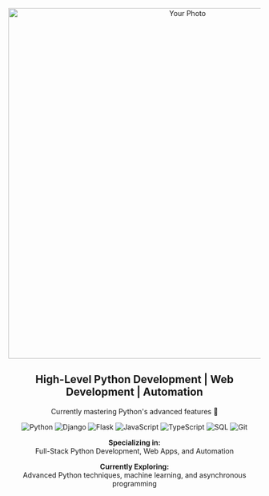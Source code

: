 <p align="center">
  <img src="https://i.imgur.com/3eSQV7J.jpeg" alt="Your Photo" width="700">
</p>

<h2 align="center">High-Level Python Development | Web Development | Automation</h2>

<p align="center">
  Currently mastering Python's advanced features 🐍
</p>

<p align="center">
  <img src="https://img.shields.io/badge/-Python-3776AB?style=for-the-badge&logo=python&logoColor=white" alt="Python">
  <img src="https://img.shields.io/badge/-Django-092E20?style=for-the-badge&logo=django&logoColor=white" alt="Django">
  <img src="https://img.shields.io/badge/-Flask-000000?style=for-the-badge&logo=flask&logoColor=white" alt="Flask">
  <img src="https://img.shields.io/badge/-JavaScript-090909?style=for-the-badge&logo=JavaScript&logoColor=E9D54D" alt="JavaScript">
  <img src="https://img.shields.io/badge/-TypeScript-007ACC?style=for-the-badge&logo=typescript&logoColor=white" alt="TypeScript">
  <img src="https://img.shields.io/badge/-SQL-003B57?style=for-the-badge&logo=postgresql&logoColor=white" alt="SQL">
  <img src="https://img.shields.io/badge/-Git-000000?style=for-the-badge&logo=git&logoColor=white" alt="Git">
</p>

<p align="center">
  <strong>Specializing in:</strong><br>
  Full-Stack Python Development, Web Apps, and Automation
</p>

<p align="center">
  <strong>Currently Exploring:</strong><br>
  Advanced Python techniques, machine learning, and asynchronous programming
</p>
